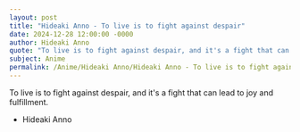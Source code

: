 ```yaml
---
layout: post
title: "Hideaki Anno - To live is to fight against despair"
date: 2024-12-28 12:00:00 -0000
author: Hideaki Anno
quote: "To live is to fight against despair, and it's a fight that can lead to joy and fulfillment."
subject: Anime
permalink: /Anime/Hideaki Anno/Hideaki Anno - To live is to fight against despair
---
```


To live is to fight against despair, and it's a fight that can lead to joy and fulfillment.

- Hideaki Anno

